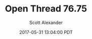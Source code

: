 ---
layout: podcast
title: "Open Thread 76.75"
author: Scott Alexander
description: https://slatestarcodex.com/2017/05/31/open-thread-76-75/
date: 2017-05-31 13:04:00 PDT
length: 86021
duration: 21
guid: open-thread-76-75
---